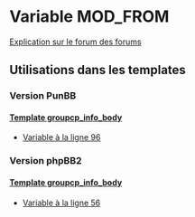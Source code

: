 # Variable MOD_FROM
[Explication sur le forum des forums](http://forum.forumactif.com/t294113-listing-des-variables#MOD_FROM)

## Utilisations dans les templates

### Version PunBB

#### [Template groupcp_info_body](punbb/groupcp_info_body.md)
* [Variable à la ligne 96](../punbb/groupcp_info_body.tpl#L96)

### Version phpBB2

#### [Template groupcp_info_body](subsilver/groupcp_info_body.md)
* [Variable à la ligne 56](../subsilver/groupcp_info_body.tpl#L56)